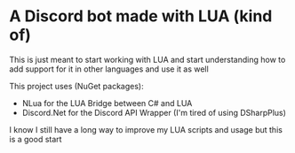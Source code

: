 # A Discord bot made with LUA (kind of)

This is just meant to start working with LUA and start understanding how to add support for it in other languages and use it as well

This project uses (NuGet packages): 
- NLua for the LUA Bridge between C# and LUA
- Discord.Net for the Discord API Wrapper (I'm tired of using DSharpPlus)

I know I still have a long way to improve my LUA scripts and usage but this is a good start
